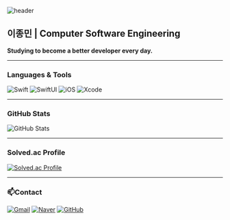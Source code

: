 ![header](https://capsule-render.vercel.app/api?type=waving&color=auto&height=250&section=header&text=unib35&fontSize=80&animation=fadeIn)

## 이종민 | Computer Software Engineering  
**Studying to become a better developer every day.**

---

### **Languages & Tools**
![Swift](https://img.shields.io/badge/swift-F05138?style=for-the-badge&logo=swift&logoColor=white)
![SwiftUI](https://img.shields.io/badge/SwiftUI-%2361DAFB.svg?style=for-the-badge&logo=swift&logoColor=white)
![iOS](https://img.shields.io/badge/iOS-000000?style=for-the-badge&logo=ios&logoColor=white)
![Xcode](https://img.shields.io/badge/Xcode-1575F9?style=for-the-badge&logo=xcode&logoColor=white)

---

### **GitHub Stats**
![GitHub Stats](https://github-readme-stats.vercel.app/api?username=unib35&show_icons=true&count_private=true&theme=radical)

---

### **Solved.ac Profile**
[![Solved.ac Profile](http://mazassumnida.wtf/api/v2/generate_badge?boj=unib35)](https://solved.ac/unib35)

---

### 📫Contact  
[![Gmail](https://img.shields.io/badge/Gmail-jm.jongminlee@gmail.com-EA4335?style=for-the-badge&logo=gmail&logoColor=white)](mailto:jm.jongminlee@gmail.com)
[![Naver](https://img.shields.io/badge/Naver-unib335@naver.com-03C75A?style=for-the-badge&logo=naver&logoColor=white)](mailto:unib335@naver.com)
[![GitHub](https://img.shields.io/badge/GitHub-unib35-181717?style=for-the-badge&logo=github&logoColor=white)](https://github.com/unib35)
